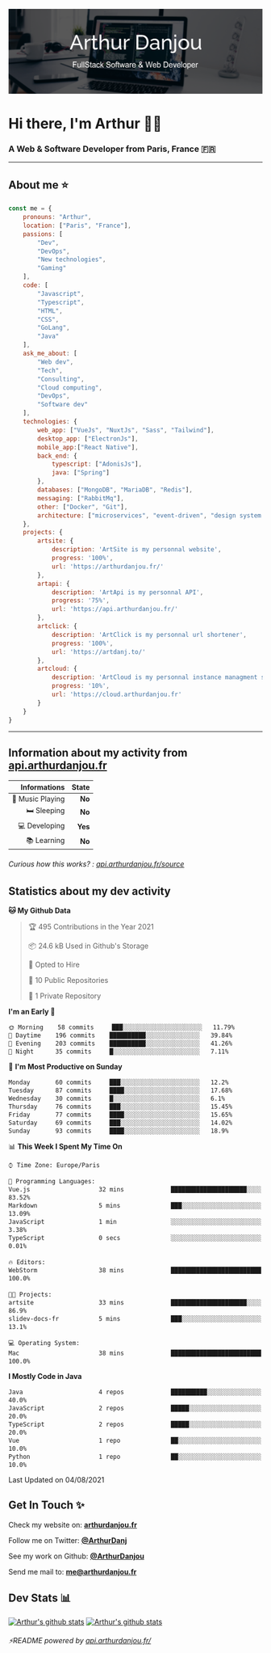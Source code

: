 ![Banner](./assets/Banner.png)

# Hi there, I'm Arthur 🙋‍♂️
### A Web & Software Developer from Paris, France 🇫🇷

---
## About me ⭐

```javascript
const me = {
    pronouns: "Arthur", 
    location: ["Paris", "France"],
    passions: [
        "Dev", 
        "DevOps", 
        "New technologies",
        "Gaming"
    ],
    code: [
        "Javascript", 
        "Typescript", 
        "HTML", 
        "CSS", 
        "GoLang", 
        "Java"
    ],
    ask_me_about: [
        "Web dev", 
        "Tech", 
        "Consulting", 
        "Cloud computing", 
        "DevOps",
        "Software dev"
    ],
    technologies: {
        web_app: ["VueJs", "NuxtJs", "Sass", "Tailwind"],
        desktop_app: ["ElectronJs"],
        mobile_app:["React Native"],
        back_end: {
            typescript: ["AdonisJs"],
            java: ["Spring"]
        },
        databases: ["MongoDB", "MariaDB", "Redis"],
        messaging: ["RabbitMq"],
        other: ["Docker", "Git"],
        architecture: ["microservices", "event-driven", "design system pattern"],
    },
    projects: {
        artsite: {
            description: 'ArtSite is my personnal website',
            progress: '100%',
            url: 'https://arthurdanjou.fr/'
        },
        artapi: {
            description: 'ArtApi is my personnal API',
            progress: '75%',
            url: 'https://api.arthurdanjou.fr/'
        },
        artclick: {
            description: 'ArtClick is my personnal url shortener',
            progress: '100%',
            url: 'https://artdanj.to/'
        },
        artcloud: {
            description: 'ArtCloud is my personnal instance managment system',
            progress: '10%',
            url: 'https://cloud.arthurdanjou.fr'
        }
    }
}
```
---

## Information about my activity from [api.arthurdanjou.fr](https://api.arthurdanjou.fr)

| Informations                 |   State |
| ---------------------------: | ------: |
| :musical_note: Music Playing |  **No** |
|               :bed: Sleeping |  **No** |
|        :computer: Developing |  **Yes** |
|             :books: Learning |  **No** |

###### Curious how this works? : [api.arthurdanjou.fr/source](https://api.arthurdanjou.fr/source)

## Statistics about my dev activity

<!--START_SECTION:waka-->
**🐱 My Github Data** 

> 🏆 495 Contributions in the Year 2021
 > 
> 📦 24.6 kB Used in Github's Storage 
 > 
> 💼 Opted to Hire
 > 
> 📜 10 Public Repositories 
 > 
> 🔑 1 Private Repository 
 > 
**I'm an Early 🐤** 

```text
🌞 Morning    58 commits     ███░░░░░░░░░░░░░░░░░░░░░░   11.79% 
🌆 Daytime    196 commits    ██████████░░░░░░░░░░░░░░░   39.84% 
🌃 Evening    203 commits    ██████████░░░░░░░░░░░░░░░   41.26% 
🌙 Night      35 commits     █░░░░░░░░░░░░░░░░░░░░░░░░   7.11%

```
📅 **I'm Most Productive on Sunday** 

```text
Monday       60 commits     ███░░░░░░░░░░░░░░░░░░░░░░   12.2% 
Tuesday      87 commits     ████░░░░░░░░░░░░░░░░░░░░░   17.68% 
Wednesday    30 commits     █░░░░░░░░░░░░░░░░░░░░░░░░   6.1% 
Thursday     76 commits     ███░░░░░░░░░░░░░░░░░░░░░░   15.45% 
Friday       77 commits     ████░░░░░░░░░░░░░░░░░░░░░   15.65% 
Saturday     69 commits     ███░░░░░░░░░░░░░░░░░░░░░░   14.02% 
Sunday       93 commits     ████░░░░░░░░░░░░░░░░░░░░░   18.9%

```


📊 **This Week I Spent My Time On** 

```text
⌚︎ Time Zone: Europe/Paris

💬 Programming Languages: 
Vue.js                   32 mins             █████████████████████░░░░   83.52% 
Markdown                 5 mins              ███░░░░░░░░░░░░░░░░░░░░░░   13.09% 
JavaScript               1 min               ░░░░░░░░░░░░░░░░░░░░░░░░░   3.38% 
TypeScript               0 secs              ░░░░░░░░░░░░░░░░░░░░░░░░░   0.01%

🔥 Editors: 
WebStorm                 38 mins             █████████████████████████   100.0%

🐱‍💻 Projects: 
artsite                  33 mins             █████████████████████░░░░   86.9% 
slidev-docs-fr           5 mins              ███░░░░░░░░░░░░░░░░░░░░░░   13.1%

💻 Operating System: 
Mac                      38 mins             █████████████████████████   100.0%

```

**I Mostly Code in Java** 

```text
Java                     4 repos             ██████████░░░░░░░░░░░░░░░   40.0% 
JavaScript               2 repos             █████░░░░░░░░░░░░░░░░░░░░   20.0% 
TypeScript               2 repos             █████░░░░░░░░░░░░░░░░░░░░   20.0% 
Vue                      1 repo              ██░░░░░░░░░░░░░░░░░░░░░░░   10.0% 
Python                   1 repo              ██░░░░░░░░░░░░░░░░░░░░░░░   10.0%

```



 Last Updated on 04/08/2021
<!--END_SECTION:waka-->

## Get In Touch ✨
Check my website on: [**arthurdanjou.fr**](https://arthurdanjou.fr)

Follow me on Twitter: [**@ArthurDanj**](https://twitter.com/ArthurDanj)

See my work on Github: [**@ArthurDanjou**](https://github.com/ArthurDanjou)

Send me mail to: [**me@arthurdanjou.fr**](mailto:me@arthurdanjou.fr)

## Dev Stats 📊

[![Arthur's github stats](https://github-readme-stats.vercel.app/api?count_private=true&show_icons=true&theme=dracula&username=arthurdanjou)](https://github.com/anuraghazra/github-readme-stats)
[![Arthur's github stats](https://github-readme-stats.vercel.app/api/top-langs/?count_private=true&show_icons=true&theme=dracula&username=arthurdanjou&layout=compact)](https://github.com/anuraghazra/github-readme-stats)

###### ⚡README powered by [api.arthurdanjou.fr/](https://api.arthurdanjou.fr)
